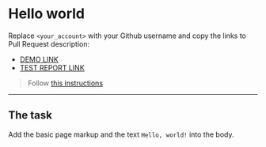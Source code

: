 # Hello world
Replace `<your_account>` with your Github username and copy the links to Pull Request description:
- [DEMO LINK](http://ArtemPaskall.github.io/layout_html-form/)
- [TEST REPORT LINK](https://ArtemPaskall.github.io/layout_hello-world/report/html_report/)

> Follow [this instructions](https://mate-academy.github.io/layout_task-guideline/#how-to-solve-the-layout-tasks-on-github)
___

## The task
Add the basic page markup and the text `Hello, world!` into the body.
